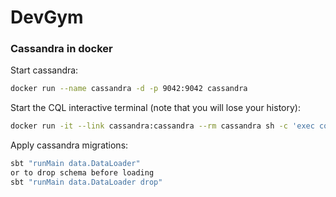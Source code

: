 # DevGym

### Cassandra in docker

Start cassandra:
```sh
docker run --name cassandra -d -p 9042:9042 cassandra
```

Start the CQL interactive terminal (note that you will lose your history):
```sh
docker run -it --link cassandra:cassandra --rm cassandra sh -c 'exec cqlsh "$CASSANDRA_PORT_9042_TCP_ADDR"'
```

Apply cassandra migrations:
```sh
sbt "runMain data.DataLoader"
or to drop schema before loading
sbt "runMain data.DataLoader drop"
```
